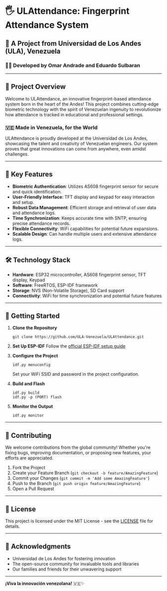 # 🖐️ ULAttendance: Fingerprint Attendance System

## 🏫 A Project from Universidad de Los Andes (ULA), Venezuela

### 👨‍🔬 Developed by Omar Andrade and Eduardo Sulbaran

---

## 🌟 Project Overview

Welcome to ULAttendance, an innovative fingerprint-based attendance system born in the heart of the Andes! This project combines cutting-edge biometric technology with the spirit of Venezuelan ingenuity to revolutionize how attendance is tracked in educational and professional settings.

### 🇻🇪 Made in Venezuela, for the World

ULAttendance is proudly developed at the Universidad de Los Andes, showcasing the talent and creativity of Venezuelan engineers. Our system proves that great innovations can come from anywhere, even amidst challenges.

---

## 🔑 Key Features

- **Biometric Authentication**: Utilizes AS608 fingerprint sensor for secure and quick identification.
- **User-Friendly Interface**: TFT display and keypad for easy interaction and setup.
- **Robust Data Management**: Efficient storage and retrieval of user data and attendance logs.
- **Time Synchronization**: Keeps accurate time with SNTP, ensuring precise attendance records.
- **Flexible Connectivity**: WiFi capabilities for potential future expansions.
- **Scalable Design**: Can handle multiple users and extensive attendance logs.

---

## 🛠️ Technology Stack

- **Hardware**: ESP32 microcontroller, AS608 fingerprint sensor, TFT display, Keypad
- **Software**: FreeRTOS, ESP-IDF framework
- **Storage**: NVS (Non-Volatile Storage), SD Card support
- **Connectivity**: WiFi for time synchronization and potential future features

---

## 🚀 Getting Started

1. **Clone the Repository**
   ```
   git clone https://github.com/ULA-Venezuela/ULAttendance.git
   ```

2. **Set Up ESP-IDF**
   Follow the [official ESP-IDF setup guide](https://docs.espressif.com/projects/esp-idf/en/latest/esp32/get-started/)

3. **Configure the Project**
   ```
   idf.py menuconfig
   ```
   Set your WiFi SSID and password in the project configuration.

4. **Build and Flash**
   ```
   idf.py build
   idf.py -p (PORT) flash
   ```

5. **Monitor the Output**
   ```
   idf.py monitor
   ```

---

## 🤝 Contributing

We welcome contributions from the global community! Whether you're fixing bugs, improving documentation, or proposing new features, your efforts are appreciated.

1. Fork the Project
2. Create your Feature Branch (`git checkout -b feature/AmazingFeature`)
3. Commit your Changes (`git commit -m 'Add some AmazingFeature'`)
4. Push to the Branch (`git push origin feature/AmazingFeature`)
5. Open a Pull Request

---

## 📜 License

This project is licensed under the MIT License - see the [LICENSE](LICENSE) file for details.

---

## 🙏 Acknowledgments

- Universidad de Los Andes for fostering innovation
- The open-source community for invaluable tools and libraries
- Our families and friends for their unwavering support

---

**¡Viva la innovación venezolana!** 🇻🇪✨
